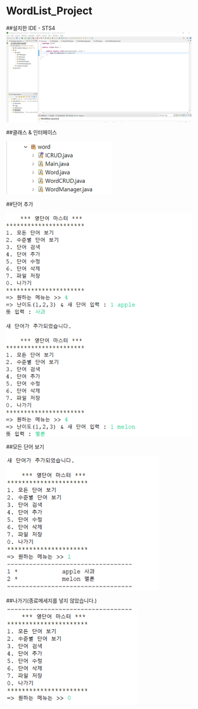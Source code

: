 # WordList_Project

##설치한 IDE - STS4
![image](https://github.com/inbaea/WordList_Project/blob/master/screenshot/sts_program.png)

##클래스 & 인터페이스

![image](https://github.com/inbaea/WordList_Project/blob/master/screenshot/interface%26class.png)

##단어 추가

![image](https://github.com/inbaea/WordList_Project/blob/master/screenshot/wordlist_create.png)

##모든 단어 보기

![image](https://github.com/inbaea/WordList_Project/blob/master/screenshot/wordlist_listAll.png)

##나가기(종료메세지를 넣지 않았습니다.)

![image](https://github.com/inbaea/WordList_Project/blob/master/screenshot/wordlist_exit.png)
